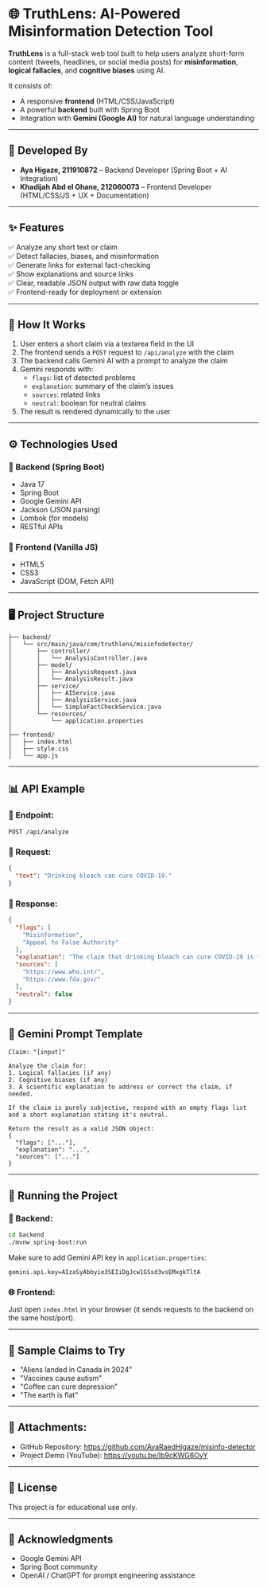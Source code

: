 
# 🌐 TruthLens: AI-Powered Misinformation Detection Tool

**TruthLens** is a full-stack web tool built to help users analyze short-form content (tweets, headlines, or social media posts) for **misinformation**, **logical fallacies**, and **cognitive biases** using AI.

It consists of:
- A responsive **frontend** (HTML/CSS/JavaScript)
- A powerful **backend** built with Spring Boot
- Integration with **Gemini (Google AI)** for natural language understanding

---

## 👥 Developed By

- **Aya Higaze, 211910872** – Backend Developer (Spring Boot + AI Integration)
- **Khadijah Abd el Ghane, 212060073** – Frontend Developer (HTML/CSS/JS + UX + Documentation)

---

## ✨ Features

✅ Analyze any short text or claim  
✅ Detect fallacies, biases, and misinformation  
✅ Generate links for external fact-checking  
✅ Show explanations and source links  
✅ Clear, readable JSON output with raw data toggle  
✅ Frontend-ready for deployment or extension

---

## 🧠 How It Works

1. User enters a short claim via a textarea field in the UI
2. The frontend sends a `POST` request to `/api/analyze` with the claim
3. The backend calls Gemini AI with a prompt to analyze the claim
4. Gemini responds with:
    - `flags`: list of detected problems
    - `explanation`: summary of the claim’s issues
    - `sources`: related links
    - `neutral`: boolean for neutral claims
5. The result is rendered dynamically to the user

---

## ⚙️ Technologies Used

### 🔧 Backend (Spring Boot)
- Java 17
- Spring Boot
- Google Gemini API
- Jackson (JSON parsing)
- Lombok (for models)
- RESTful APIs

### 🎨 Frontend (Vanilla JS)
- HTML5
- CSS3
- JavaScript (DOM, Fetch API)

---

## 🖥️ Project Structure

```
├── backend/
│   └── src/main/java/com/truthlens/misinfodetector/
│       ├── controller/
│       │   └── AnalysisController.java
│       ├── model/
│       │   ├── AnalysisRequest.java
│       │   └── AnalysisResult.java
│       ├── service/
│       │   ├── AIService.java
│       │   ├── AnalysisService.java
│       │   └── SimpleFactCheckService.java
│       └── resources/
│           └── application.properties
│
├── frontend/
│   ├── index.html
│   ├── style.css
│   └── app.js
```

---

## 📊 API Example

### 🔹 Endpoint:
`POST /api/analyze`

### 🔹 Request:
```json
{
  "text": "Drinking bleach can cure COVID-19."
}
```

### 🔹 Response:
```json
{
  "flags": [
    "Misinformation",
    "Appeal to False Authority"
  ],
  "explanation": "The claim that drinking bleach can cure COVID-19 is false and extremely dangerous...",
  "sources": [
    "https://www.who.int/",
    "https://www.fda.gov/"
  ],
  "neutral": false
}
```

---

## 💬 Gemini Prompt Template

```
Claim: "[input]"

Analyze the claim for:
1. Logical fallacies (if any)
2. Cognitive biases (if any)
3. A scientific explanation to address or correct the claim, if needed.

If the claim is purely subjective, respond with an empty flags list and a short explanation stating it's neutral.

Return the result as a valid JSON object:
{
  "flags": ["..."],
  "explanation": "...",
  "sources": ["..."]
}
```

---

## 🚀 Running the Project

### 🔧 Backend:
```bash
cd backend
./mvnw spring-boot:run
```

Make sure to add Gemini API key in `application.properties`:
```
gemini.api.key=AIzaSyAbbyie3SEIiDgJcw1GSsd3vsEMxgkTltA
```

### 🌐 Frontend:
Just open `index.html` in your browser (it sends requests to the backend on the same host/port).

---

## 📎 Sample Claims to Try

- "Aliens landed in Canada in 2024"
- "Vaccines cause autism"
- "Coffee can cure depression"
- "The earth is flat"

---

## 📎 Attachments:
- GitHub Repository: https://github.com/AyaRaedHigaze/misinfo-detector
- Project Demo (YouTube): https://youtu.be/lb9cKWG6OyY


---

## 📜 License

This project is for educational use only.

---

## 🙌 Acknowledgments

- Google Gemini API
- Spring Boot community
- OpenAI / ChatGPT for prompt engineering assistance